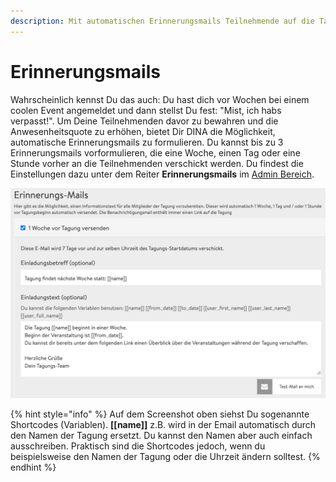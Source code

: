 ```yaml
---
description: Mit automatischen Erinnerungsmails Teilnehmende auf die Tagung hinweisen
---
```


# Erinnerungsmails

Wahrscheinlich kennst Du das auch: Du hast dich vor Wochen bei einem coolen Event angemeldet und dann stellst Du fest: "Mist, ich habs verpasst!". Um Deine Teilnehmenden davor zu bewahren und die Anwesenheitsquote zu erhöhen, bietet Dir DINA die Möglichkeit, automatische Erinnerungsmails zu formulieren. Du kannst bis zu 3 Erinnerungsmails vorformulieren, die eine Woche, einen Tag oder eine Stunde vorher an die Teilnehmenden verschickt werden. Du findest die Einstellungen dazu unter dem Reiter **Erinnerungsmails** im [Admin Bereich](../admin-page.md).

![Einrichtung von Erinnerungsmails](../../.gitbook/assets/erinnerungsmails.png)

{% hint style="info" %}
Auf dem Screenshot oben siehst Du sogenannte Shortcodes \(Variablen\). **\[\[name\]\]** z.B. wird in der Email automatisch durch den Namen der Tagung ersetzt. Du kannst den Namen aber auch einfach ausschreiben. Praktisch sind die Shortcodes jedoch, wenn du beispielsweise den Namen der Tagung oder die Uhrzeit ändern solltest. 
{% endhint %}

